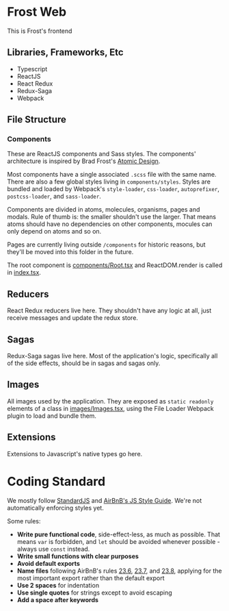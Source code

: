 # Frost Web

This is Frost's frontend

## Libraries, Frameworks, Etc
- Typescript
- ReactJS
- React Redux
- Redux-Saga
- Webpack

## File Structure

### Components
These are ReactJS components and Sass styles.
The components' architecture is inspired by Brad Frost's [Atomic Design](http://bradfrost.com/blog/post/atomic-web-design/).

Most components have a single associated `.scss` file with the same name.
There are also a few global styles living in `components/styles`.
Styles are bundled and loaded by Webpack's `style-loader`, `css-loader`, `autoprefixer`, `postcss-loader`, and `sass-loader`.

Components are divided in atoms, molecules, organisms, pages and modals. Rule of thumb is: the smaller shouldn't use the larger.
That means atoms should have no dependencies on other components, mocules can only depend on atoms and so on.

Pages are currently living outside `/components` for historic reasons, but they'll be moved into this folder in the future.

The root component is [components/Root.tsx](./src/components/Root.tsx) and ReactDOM.render is called in [index.tsx](./src/index.tsx).

## Reducers

React Redux reducers live here. They shouldn't have any logic at all, just receive messages and update the redux store.

## Sagas

Redux-Saga sagas live here. Most of the application's logic, specifically all of the side effects, should be in sagas and sagas only.

## Images

All images used by the application. They are exposed as `static readonly` elements of a class in [images/Images.tsx](./src/images/Images.tsx), using the File Loader Webpack plugin to load and bundle them.

## Extensions

Extensions to Javascript's native types go here.

# Coding Standard

We mostly follow [StandardJS](https://standardjs.com/) and [AirBnB's JS Style Guide](https://github.com/airbnb/javascript). We're not automatically enforcing styles yet.

Some rules:
- **Write pure functional code**, side-effect-less, as much as possible. That means `var` is forbidden, and `let` should be avoided whenever possible - always use `const` instead.
- **Write small functions with clear purposes**
- **Avoid default exports**
- **Name files** following AirBnB's rules [23.6](https://github.com/airbnb/javascript#naming--filename-matches-export), [23.7](https://github.com/airbnb/javascript#naming--camelCase-default-export), and [23.8](https://github.com/airbnb/javascript#naming--PascalCase-singleton), applying for the most important export rather than the default export
- **Use 2 spaces** for indentation
- **Use single quotes** for strings except to avoid escaping
- **Add a space after keywords**

